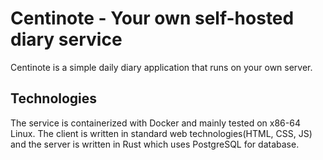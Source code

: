 # Centinote - Your own self-hosted diary service
Centinote is a simple daily diary application that runs on your own server.

## Technologies
The service is containerized with Docker and mainly tested on x86-64 Linux. The client is written in standard web technologies(HTML, CSS, JS) and the server is written in Rust which uses PostgreSQL for database. 
